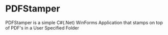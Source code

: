 PDFStamper
==========

PDFStamper is a simple C#(.Net) WinForms Application that stamps on top of PDF's in a User Specified Folder

